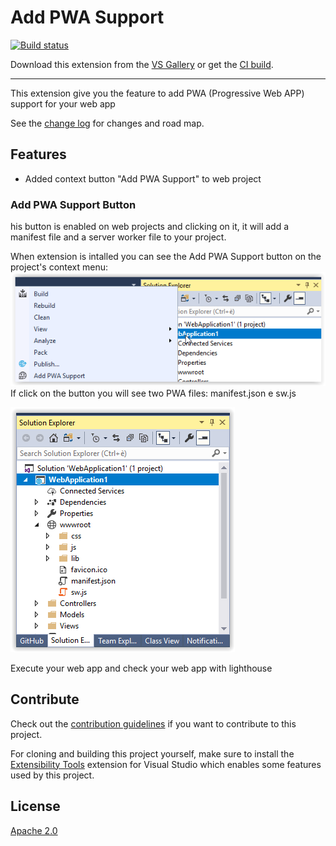 # Add PWA Support

<!-- Replace this badge with your own-->
[![Build status](https://ci.appveyor.com/api/projects/status/hv6uyc059rqbc6fj?svg=true)](https://ci.appveyor.com/project/congiuluc/addpwasupport)

<!-- Update the VS Gallery link after you upload the VSIX-->
Download this extension from the [VS Gallery](https://visualstudiogallery.msdn.microsoft.com/[GuidFromGallery])
or get the [CI build](http://vsixgallery.com/extension/c140d5d7-6be7-41da-a3b4-785f479b825d/).

---------------------------------------

This extension give you the feature to add PWA (Progressive Web APP) support for your web app 

See the [change log](CHANGELOG.md) for changes and road map.

## Features

- Added context button "Add PWA Support" to web project

### Add PWA Support Button
his button is enabled on web projects and clicking on it, it will add a manifest file and a server worker file to your project.

When extension is intalled you can see the Add PWA Support button on the project's context menu:
![Context Menu](screenshots/NewMenuItem.png)
If click on the button you will see two PWA files: manifest.json e sw.js

![New Files](screenshots/SolutionAfter.PNG)

Execute your web app and check your web app with lighthouse


## Contribute
Check out the [contribution guidelines](CONTRIBUTING.md)
if you want to contribute to this project.

For cloning and building this project yourself, make sure
to install the
[Extensibility Tools](https://marketplace.visualstudio.com/items?itemName=MadsKristensen.ExtensibilityTools)
extension for Visual Studio which enables some features
used by this project.

## License
[Apache 2.0](LICENSE)